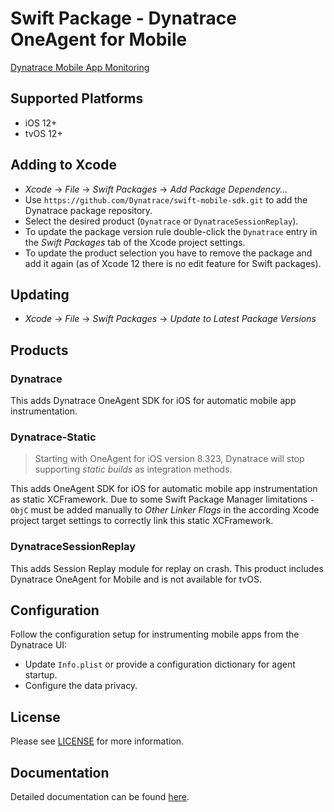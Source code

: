 # Swift Package - Dynatrace OneAgent for Mobile

[Dynatrace Mobile App Monitoring](https://www.dynatrace.com/platform/mobile-app-monitoring/)

## Supported Platforms
* iOS 12+
* tvOS 12+

## Adding to Xcode
* *Xcode* → *File* → *Swift Packages* → *Add Package Dependency...*
* Use `https://github.com/Dynatrace/swift-mobile-sdk.git` to add the Dynatrace package repository.
* Select the desired product (`Dynatrace` or `DynatraceSessionReplay`).
* To update the package version rule double-click the `Dynatrace` entry in the *Swift Packages* tab of the Xcode project settings.
* To update the product selection you have to remove the package and add it again (as of Xcode 12 there is no edit feature for Swift packages).

## Updating
* *Xcode* → *File* → *Swift Packages* → *Update to Latest Package Versions*

## Products

### Dynatrace
This adds Dynatrace OneAgent SDK for iOS for automatic mobile app instrumentation.

### Dynatrace-Static

> Starting with OneAgent for iOS version 8.323, Dynatrace will stop supporting *static builds* as integration methods. 

This adds OneAgent SDK for iOS for automatic mobile app instrumentation as static XCFramework. Due to some Swift Package Manager limitations `-ObjC` must be added manually to _Other Linker Flags_ in the according Xcode project target settings to correctly link this static XCFramework.

### DynatraceSessionReplay
This adds Session Replay module for replay on crash. This product includes Dynatrace OneAgent for Mobile and is not available for tvOS.

## Configuration
Follow the configuration setup for instrumenting mobile apps from the Dynatrace UI:
* Update `Info.plist` or provide a configuration dictionary for agent startup.
* Configure the data privacy.

## License
Please see [LICENSE](https://github.com/Dynatrace/dem-license/blob/main/LICENSE.md) for more information.

## Documentation
Detailed documentation can be found [here](https://www.dynatrace.com/support/help/technology-support/operating-systems/ios/).